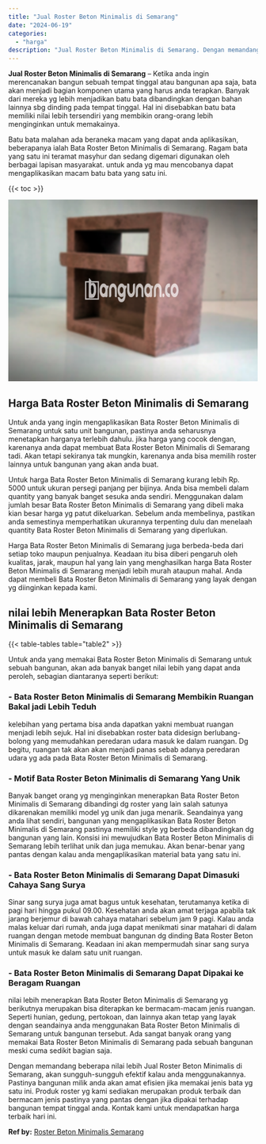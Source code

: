 ```yaml
---
title: "Jual Roster Beton Minimalis di Semarang"
date: "2024-06-19"
categories: 
  - "harga"
description: "Jual Roster Beton Minimalis di Semarang. Dengan memandang beberapa nilai lebih Jual Roster Beton Minimalis di Semarang, akan sungguh-sungguh efektif kalau an..."
---
```


**Jual Roster Beton Minimalis di Semarang** – Ketika anda ingin merencanakan bangun sebuah tempat tinggal atau bangunan apa saja, bata akan menjadi bagian komponen utama yang harus anda terapkan. Banyak dari mereka yg lebih menjadikan batu bata dibandingkan dengan bahan lainnya sbg dinding pada tempat tinggal. Hal ini disebabkan batu bata memiliki nilai lebih tersendiri yang membikin orang-orang lebih menginginkan untuk memakainya.

Batu bata malahan ada beraneka macam yang dapat anda aplikasikan, beberapanya ialah Bata Roster Beton Minimalis di Semarang. Ragam bata yang satu ini teramat masyhur dan sedang digemari digunakan oleh berbagai lapisan masyarakat. untuk anda yg mau mencobanya dapat mengaplikasikan macam batu bata yang satu ini.

{{< toc >}}

![Jual Roster Beton Minimalis di Semarang](/images/bata-roster-minimalis-30.png)

## Harga Bata Roster Beton Minimalis di Semarang

Untuk anda yang ingin mengaplikasikan Bata Roster Beton Minimalis di Semarang untuk satu unit bangunan, pastinya anda seharusnya menetapkan harganya terlebih dahulu. jika harga yang cocok dengan, karenanya anda dapat membuat Bata Roster Beton Minimalis di Semarang tadi. Akan tetapi sekiranya tak mungkin, karenanya anda bisa memilih roster lainnya untuk bangunan yang akan anda buat.

Untuk harga Bata Roster Beton Minimalis di Semarang kurang lebih Rp. 5000 untuk ukuran persegi panjang per bijinya. Anda bisa membeli dalam quantity yang banyak banget sesuka anda sendiri. Menggunakan dalam jumlah besar Bata Roster Beton Minimalis di Semarang yang dibeli maka kian besar harga yg patut dikeluarkan. Sebelum anda membelinya, pastikan anda semestinya memperhatikan ukurannya terpenting dulu dan menelaah quantity Bata Roster Beton Minimalis di Semarang yang diperlukan.

Harga Bata Roster Beton Minimalis di Semarang juga berbeda-beda dari setiap toko maupun penjualnya. Keadaan itu bisa diberi pengaruh oleh kualitas, jarak, maupun hal yang lain yang menghasilkan harga Bata Roster Beton Minimalis di Semarang menjadi lebih murah ataupun mahal. Anda dapat membeli Bata Roster Beton Minimalis di Semarang yang layak dengan yg diinginkan kepada kami.

## nilai lebih Menerapkan Bata Roster Beton Minimalis di Semarang

{{< table-tables table="table2" >}}

Untuk anda yang memakai Bata Roster Beton Minimalis di Semarang untuk sebuah bangunan, akan ada banyak banget nilai lebih yang dapat anda peroleh, sebagian diantaranya seperti berikut:

### \- Bata Roster Beton Minimalis di Semarang Membikin Ruangan Bakal jadi Lebih Teduh

kelebihan yang pertama bisa anda dapatkan yakni membuat ruangan menjadi lebih sejuk. Hal ini disebabkan roster bata didesign berlubang-bolong yang memudahkan peredaran udara masuk ke dalam ruangan. Dg begitu, ruangan tak akan akan menjadi panas sebab adanya peredaran udara yg ada pada Bata Roster Beton Minimalis di Semarang.

### \- Motif Bata Roster Beton Minimalis di Semarang Yang Unik

Banyak banget orang yg menginginkan menerapkan Bata Roster Beton Minimalis di Semarang dibandingi dg roster yang lain salah satunya dikarenakan memiliki model yg unik dan juga menarik. Seandainya yang anda lihat sendiri, bangunan yang mengaplikasikan Bata Roster Beton Minimalis di Semarang pastinya memiliki style yg berbeda dibandingkan dg bangunan yang lain. Konsisi ini mewujudkan Bata Roster Beton Minimalis di Semarang lebih terlihat unik dan juga memukau. Akan benar-benar yang pantas dengan kalau anda mengaplikasikan material bata yang satu ini.

### \- Bata Roster Beton Minimalis di Semarang Dapat Dimasuki Cahaya Sang Surya

Sinar sang surya juga amat bagus untuk kesehatan, terutamanya ketika di pagi hari hingga pukul 09.00. Kesehatan anda akan amat terjaga apabila tak jarang berjemur di bawah cahaya matahari sebelum jam 9 pagi. Kalau anda malas keluar dari rumah, anda juga dapat menikmati sinar matahari di dalam ruangan dengan metode membuat bangunan dg dinding Bata Roster Beton Minimalis di Semarang. Keadaan ini akan mempermudah sinar sang surya untuk masuk ke dalam satu unit ruangan.

### \- Bata Roster Beton Minimalis di Semarang Dapat Dipakai ke Beragam Ruangan

nilai lebih menerapkan Bata Roster Beton Minimalis di Semarang yg berikutnya merupakan bisa diterapkan ke bermacam-macam jenis ruangan. Seperti hunian, gedung, pertokoan, dan lainnya akan tetap yang layak dengan seandainya anda menggunakan Bata Roster Beton Minimalis di Semarang untuk bangunan tersebut. Ada sangat banyak orang yang memakai Bata Roster Beton Minimalis di Semarang pada sebuah bangunan meski cuma sedikit bagian saja.

Dengan memandang beberapa nilai lebih Jual Roster Beton Minimalis di Semarang, akan sungguh-sungguh efektif kalau anda menggunakannya. Pastinya bangunan milik anda akan amat efisien jika memakai jenis bata yg satu ini. Produk roster yg kami sediakan merupakan produk terbaik dan bermacam jenis pastinya yang pantas dengan jika dipakai terhadap bangunan tempat tinggal anda. Kontak kami untuk mendapatkan harga terbaik hari ini.

**Ref by:** [Roster Beton Minimalis Semarang](https://id.wikipedia.org/wiki/Roster)
